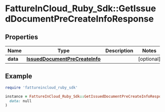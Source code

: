 # FattureInCloud_Ruby_Sdk::GetIssuedDocumentPreCreateInfoResponse

## Properties

| Name | Type | Description | Notes |
| ---- | ---- | ----------- | ----- |
| **data** | [**IssuedDocumentPreCreateInfo**](IssuedDocumentPreCreateInfo.md) |  | [optional] |

## Example

```ruby
require 'fattureincloud_ruby_sdk'

instance = FattureInCloud_Ruby_Sdk::GetIssuedDocumentPreCreateInfoResponse.new(
  data: null
)
```

